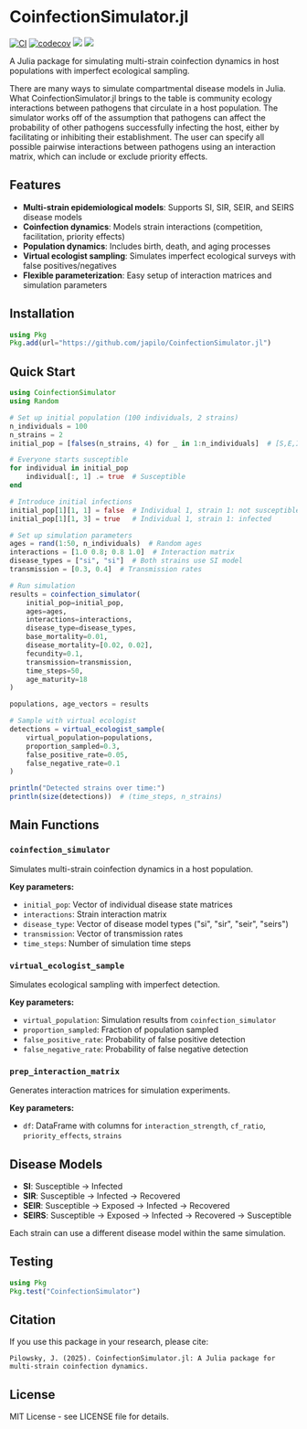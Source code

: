 # CoinfectionSimulator.jl

[![CI](https://github.com/japilo/CoinfectionSimulator.jl/workflows/CI/badge.svg)](https://github.com/japilo/CoinfectionSimulator.jl/actions)
[![codecov](https://codecov.io/gh/japilo/CoinfectionSimulator.jl/branch/main/graph/badge.svg)](https://codecov.io/gh/japilo/CoinfectionSimulator.jl)
[![](https://img.shields.io/badge/docs-stable-blue.svg)](https://japilo.github.io/CoinfectionSimulator.jl/stable)
[![](https://img.shields.io/badge/docs-dev-blue.svg)](https://japilo.github.io/CoinfectionSimulator.jl/dev)

A Julia package for simulating multi-strain coinfection dynamics in host populations with imperfect ecological sampling.

There are many ways to simulate compartmental disease models in Julia. What CoinfectionSimulator.jl brings to the table is community ecology interactions between pathogens that circulate in a host population. The simulator works off of the assumption that pathogens can affect the probability of other pathogens successfully infecting the host, either by facilitating or inhibiting their establishment. The user can specify all possible pairwise interactions between pathogens using an interaction matrix, which can include or exclude priority effects.

## Features

- **Multi-strain epidemiological models**: Supports SI, SIR, SEIR, and SEIRS disease models
- **Coinfection dynamics**: Models strain interactions (competition, facilitation, priority effects)
- **Population dynamics**: Includes birth, death, and aging processes
- **Virtual ecologist sampling**: Simulates imperfect ecological surveys with false positives/negatives
- **Flexible parameterization**: Easy setup of interaction matrices and simulation parameters

## Installation

```julia
using Pkg
Pkg.add(url="https://github.com/japilo/CoinfectionSimulator.jl")
```

## Quick Start

```julia
using CoinfectionSimulator
using Random

# Set up initial population (100 individuals, 2 strains)
n_individuals = 100
n_strains = 2
initial_pop = [falses(n_strains, 4) for _ in 1:n_individuals]  # [S,E,I,R] states

# Everyone starts susceptible
for individual in initial_pop
    individual[:, 1] .= true  # Susceptible
end

# Introduce initial infections
initial_pop[1][1, 1] = false  # Individual 1, strain 1: not susceptible
initial_pop[1][1, 3] = true   # Individual 1, strain 1: infected

# Set up simulation parameters
ages = rand(1:50, n_individuals)  # Random ages
interactions = [1.0 0.8; 0.8 1.0]  # Interaction matrix
disease_types = ["si", "si"]  # Both strains use SI model
transmission = [0.3, 0.4]  # Transmission rates

# Run simulation
results = coinfection_simulator(
    initial_pop=initial_pop,
    ages=ages,
    interactions=interactions,
    disease_type=disease_types,
    base_mortality=0.01,
    disease_mortality=[0.02, 0.02],
    fecundity=0.1,
    transmission=transmission,
    time_steps=50,
    age_maturity=18
)

populations, age_vectors = results

# Sample with virtual ecologist
detections = virtual_ecologist_sample(
    virtual_population=populations,
    proportion_sampled=0.3,
    false_positive_rate=0.05,
    false_negative_rate=0.1
)

println("Detected strains over time:")
println(size(detections))  # (time_steps, n_strains)
```

## Main Functions

### `coinfection_simulator`

Simulates multi-strain coinfection dynamics in a host population.

**Key parameters:**
- `initial_pop`: Vector of individual disease state matrices
- `interactions`: Strain interaction matrix
- `disease_type`: Vector of disease model types ("si", "sir", "seir", "seirs")
- `transmission`: Vector of transmission rates
- `time_steps`: Number of simulation time steps

### `virtual_ecologist_sample`

Simulates ecological sampling with imperfect detection.

**Key parameters:**
- `virtual_population`: Simulation results from `coinfection_simulator`
- `proportion_sampled`: Fraction of population sampled
- `false_positive_rate`: Probability of false positive detection
- `false_negative_rate`: Probability of false negative detection

### `prep_interaction_matrix`

Generates interaction matrices for simulation experiments.

**Key parameters:**
- `df`: DataFrame with columns for `interaction_strength`, `cf_ratio`, `priority_effects`, `strains`

## Disease Models

- **SI**: Susceptible → Infected
- **SIR**: Susceptible → Infected → Recovered  
- **SEIR**: Susceptible → Exposed → Infected → Recovered
- **SEIRS**: Susceptible → Exposed → Infected → Recovered → Susceptible

Each strain can use a different disease model within the same simulation.

## Testing

```julia
using Pkg
Pkg.test("CoinfectionSimulator")
```

## Citation

If you use this package in your research, please cite:

```
Pilowsky, J. (2025). CoinfectionSimulator.jl: A Julia package for multi-strain coinfection dynamics.
```

## License

MIT License - see LICENSE file for details.
